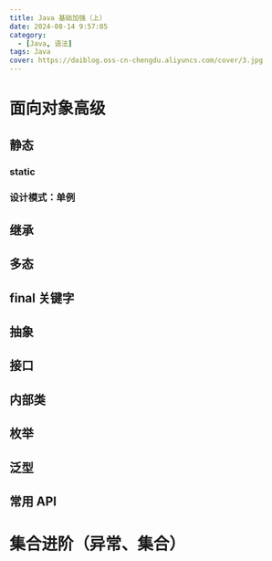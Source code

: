 ```yaml
---
title: Java 基础加强（上）
date: 2024-08-14 9:57:05
category:
  - [Java, 语法]
tags: Java
cover: https://daiblog.oss-cn-chengdu.aliyuncs.com/cover/3.jpg
---
```


# 面向对象高级

## 静态

### static

### 设计模式：单例

## 继承

## 多态

## final 关键字

## 抽象

## 接口

## 内部类

## 枚举

## 泛型

## 常用 API

# 集合进阶（异常、集合）
